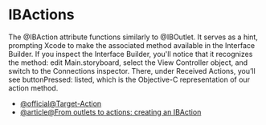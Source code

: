 # IBActions

The @IBAction attribute functions similarly to @IBOutlet. It serves as a hint, prompting Xcode to make the associated method available in the Interface Builder. If you inspect the Interface Builder, you'll notice that it recognizes the method: edit Main.storyboard, select the View Controller object, and switch to the Connections inspector. There, under Received Actions, you’ll see buttonPressed: listed, which is the Objective-C representation of our action method.


- [@official@Target-Action](https://developer.apple.com/library/archive/documentation/General/Conceptual/CocoaEncyclopedia/Target-Action/Target-Action.html)
- [@article@From outlets to actions: creating an IBAction](https://www.hackingwithswift.com/read/2/5/from-outlets-to-actions-creating-an-ibaction)


